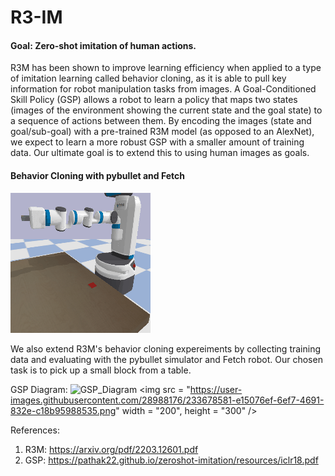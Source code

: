 # R3-IM

#### Goal: Zero-shot imitation of human actions. 

R3M has been shown to improve learning efficiency when applied to a type of imitation learning called behavior cloning, as it is able to pull key information for robot manipulation tasks from images. A Goal-Conditioned Skill Policy (GSP) allows a robot to learn a policy that maps two states (images of the environment showing the current state and the goal state) to a sequence of actions between them. By encoding the images (state and goal/sub-goal) with a pre-trained R3M model (as opposed to an AlexNet), we expect to learn a more robust GSP with a smaller amount of training data. Our ultimate goal is to extend this to using human images as goals.

#### Behavior Cloning with pybullet and Fetch

![Behavior_cloning_gif](bc_0.gif)

We also extend R3M's behavior cloning expereiments by collecting training data and evaluating with the pybullet simulator and Fetch robot. Our chosen task is to pick up a small block from a table.

GSP Diagram:
![GSP_Diagram](https://user-images.githubusercontent.com/28988176/233678581-e15076ef-6ef7-4691-832e-c18b95988535.png)
<img src = "https://user-images.githubusercontent.com/28988176/233678581-e15076ef-6ef7-4691-832e-c18b95988535.png" width = "200", height = "300" />

References:
1) R3M: https://arxiv.org/pdf/2203.12601.pdf
2) GSP: https://pathak22.github.io/zeroshot-imitation/resources/iclr18.pdf
